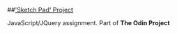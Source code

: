 ##['Sketch Pad' Project](http://www.theodinproject.com/web-development-101/javascript-and-jquery)

JavaScript/JQuery assignment. Part of **The Odin Project**